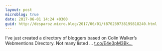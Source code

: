 ```yaml
---
layout: post
microblog: true
date: 2017-06-01 14:24 +0300
guid: http://desparoz.micro.blog/2017/06/01/t870239738199818240.html
---
```

I’ve just created a directory of bloggers based on Colin Walker’s Webmentions Directory. 
 Not many listed ... [t.co/E4e3pM3Bk...](https://t.co/E4e3pM3BkY)
